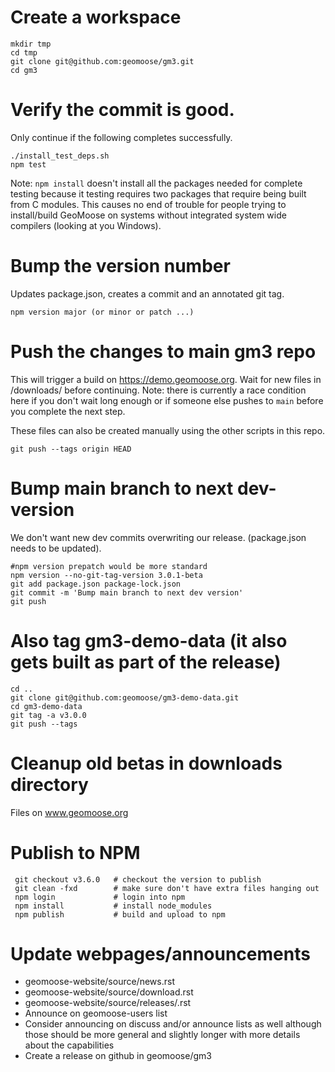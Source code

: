# Create a workspace

  ```
  mkdir tmp
  cd tmp
  git clone git@github.com:geomoose/gm3.git
  cd gm3
  ```

# Verify the commit is good.

Only continue if the following completes successfully.

  ```
  ./install_test_deps.sh
  npm test
  ```

Note: `npm install` doesn't install all the packages needed for complete testing because it testing requires two packages that require being built from C modules.  This causes no end of trouble for people trying to install/build GeoMoose on systems without integrated system wide compilers (looking at you Windows).

# Bump the version number

Updates package.json, creates a commit and an annotated git tag.

  ```
  npm version major (or minor or patch ...)
  ```

# Push the changes to main gm3 repo

This will trigger a build on https://demo.geomoose.org.  Wait for new files in /downloads/ before continuing.  Note: there is currently a race condition here if you don't wait long enough or if someone else pushes to `main` before you complete the next step.

These files can also be created manually using the other scripts in this repo.


  ```
  git push --tags origin HEAD
  ```

# Bump main branch to next dev-version

We don't want new dev commits overwriting our release.  (package.json needs to be updated).

  ```
  #npm version prepatch would be more standard
  npm version --no-git-tag-version 3.0.1-beta
  git add package.json package-lock.json
  git commit -m 'Bump main branch to next dev version'
  git push
  ```

# Also tag gm3-demo-data (it also gets built as part of the release)

  ```
  cd ..
  git clone git@github.com:geomoose/gm3-demo-data.git
  cd gm3-demo-data
  git tag -a v3.0.0
  git push --tags
  ```

# Cleanup old betas in downloads directory

Files on www.geomoose.org

# Publish to NPM

  ```
   git checkout v3.6.0   # checkout the version to publish
   git clean -fxd        # make sure don't have extra files hanging out
   npm login             # login into npm
   npm install           # install node_modules
   npm publish           # build and upload to npm
  ```

# Update webpages/announcements

  - geomoose-website/source/news.rst
  - geomoose-website/source/download.rst
  - geomoose-website/source/releases/<version>.rst
  - Announce on geomoose-users list
  - Consider announcing on discuss and/or announce lists as well although those should be more general and slightly longer with more details about the capabilities
  - Create a release on github in geomoose/gm3

